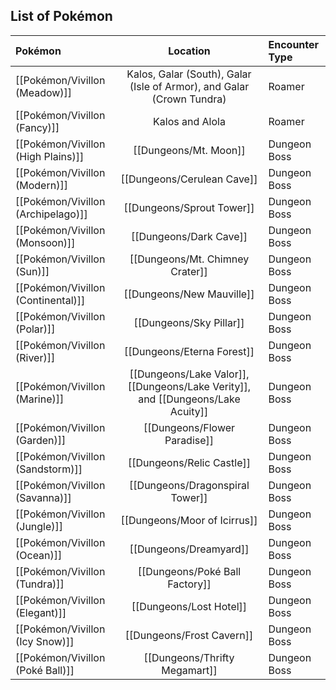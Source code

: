 ## List of Pokémon

Pokémon | Location | Encounter Type
:--- | :---: | :---
[[Pokémon/Vivillon (Meadow)]] | Kalos, Galar (South), Galar (Isle of Armor), and Galar (Crown Tundra)  | Roamer
[[Pokémon/Vivillon (Fancy)]] | Kalos and Alola | Roamer
[[Pokémon/Vivillon (High Plains)]] | [[Dungeons/Mt. Moon]] | Dungeon Boss
[[Pokémon/Vivillon (Modern)]] | [[Dungeons/Cerulean Cave]] | Dungeon Boss
[[Pokémon/Vivillon (Archipelago)]] | [[Dungeons/Sprout Tower]] | Dungeon Boss
[[Pokémon/Vivillon (Monsoon)]] | [[Dungeons/Dark Cave]] | Dungeon Boss
[[Pokémon/Vivillon (Sun)]] | [[Dungeons/Mt. Chimney Crater]] | Dungeon Boss
[[Pokémon/Vivillon (Continental)]] | [[Dungeons/New Mauville]] | Dungeon Boss
[[Pokémon/Vivillon (Polar)]] | [[Dungeons/Sky Pillar]] | Dungeon Boss
[[Pokémon/Vivillon (River)]] | [[Dungeons/Eterna Forest]] | Dungeon Boss
[[Pokémon/Vivillon (Marine)]] | [[Dungeons/Lake Valor]], [[Dungeons/Lake Verity]], and [[Dungeons/Lake Acuity]]  | Dungeon Boss
[[Pokémon/Vivillon (Garden)]] | [[Dungeons/Flower Paradise]] | Dungeon Boss
[[Pokémon/Vivillon (Sandstorm)]] | [[Dungeons/Relic Castle]] | Dungeon Boss
[[Pokémon/Vivillon (Savanna)]] | [[Dungeons/Dragonspiral Tower]] | Dungeon Boss
[[Pokémon/Vivillon (Jungle)]] | [[Dungeons/Moor of Icirrus]] | Dungeon Boss
[[Pokémon/Vivillon (Ocean)]] | [[Dungeons/Dreamyard]] | Dungeon Boss
[[Pokémon/Vivillon (Tundra)]] | [[Dungeons/Poké Ball Factory]] | Dungeon Boss
[[Pokémon/Vivillon (Elegant)]] | [[Dungeons/Lost Hotel]] | Dungeon Boss
[[Pokémon/Vivillon (Icy Snow)]] | [[Dungeons/Frost Cavern]] | Dungeon Boss
[[Pokémon/Vivillon (Poké Ball)]] | [[Dungeons/Thrifty Megamart]] | Dungeon Boss